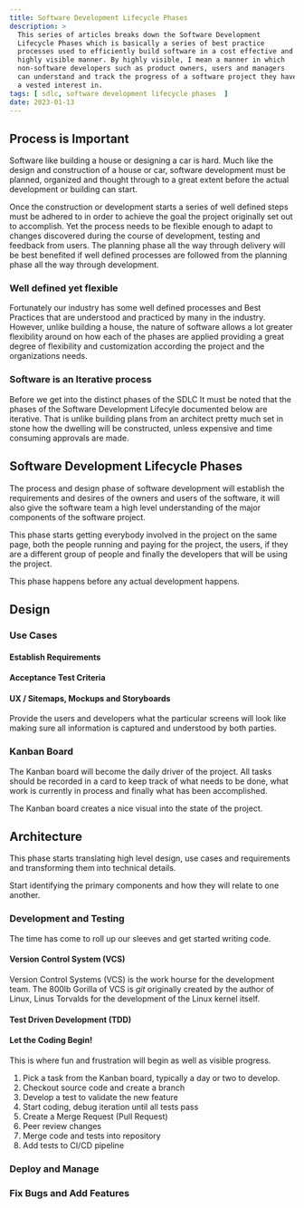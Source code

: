 ```yaml
---
title: Software Development Lifecycle Phases
description: >
  This series of articles breaks down the Software Development
  Lifecycle Phases which is basically a series of best practice
  processes used to efficiently build software in a cost effective and
  highly visible manner. By highly visible, I mean a manner in which
  non-software developers such as product owners, users and managers
  can understand and track the progress of a software project they have
  a vested interest in.
tags: [ sdlc, software development lifecycle phases  ]
date: 2023-01-13
---
```


## Process is Important

Software like building a house or designing a car is hard. Much like
the design and construction of a house or car, software development
must be planned, organized and thought through to a great extent
before the actual development or building can start.

Once the construction or development starts a series of well defined
steps must be adhered to in order to achieve the goal the project
originally set out to accomplish. Yet the process needs to be flexible
enough to adapt to changes discovered during the course of
development, testing and feedback from users. The planning phase all
the way through delivery will be best benefited if well defined
processes are followed from the planning phase all the way through
development. 

### Well defined yet flexible

Fortunately our industry has some well defined processes and
Best Practices that are understood and practiced by many in the
industry. However, unlike building a house, the nature of software
allows a lot greater flexibility around on how each of the phases are
applied providing a great degree of flexibility and customization
according the project and the organizations needs.

### Software is an Iterative process

Before we get into the distinct phases of the SDLC It must be noted
that the phases of the Software Development Lifecyle documented below
are iterative. That is unlike building plans from an architect pretty
much set in stone how the dwelling will be constructed, unless
expensive and time consuming approvals are made.

## Software Development Lifecycle Phases

The process and design phase of software development will establish
the requirements and desires of the owners and users of the software,
it will also give the software team a high level understanding of the
major components of the software project.

This phase starts getting everybody involved in the project on the
same page, both the people running and paying for the project, the
users, if they are a different group of people and finally the
developers that will be using the project.

This phase happens before any actual development happens.

## Design

### Use Cases 

#### Establish Requirements

#### Acceptance Test Criteria

#### UX / Sitemaps, Mockups and Storyboards

Provide the users and developers what the particular screens will look
like making sure all information is captured and understood by both
parties. 

### Kanban Board

The Kanban board will become the daily driver of the project. All
tasks should be recorded in a card to keep track of what needs to be
done, what work is currently in process and finally what has been
accomplished. 

The Kanban board creates a nice visual into the state of the project. 

## Architecture

This phase starts translating high level design, use cases and
requirements and transforming them into technical details.

Start identifying the primary components and how they will relate to
one another.

### Development and Testing

The time has come to roll up our sleeves and get started writing code. 

#### Version Control System (VCS)

Version Control Systems (VCS) is the work hourse for the development
team. The 800lb Gorilla of VCS is _git_ originally created by the
author of Linux, Linus Torvalds for the development of the Linux
kernel itself.

#### Test Driven Development (TDD)

#### Let the Coding Begin!

This is where fun and frustration will begin as well as visible
progress. 

1. Pick a task from the Kanban board, typically a day or two to
   develop.
2. Checkout source code and create a branch
2. Develop a test to validate the new feature
3. Start coding, debug iteration until all tests pass
4. Create a Merge Request (Pull Request)
5. Peer review changes
6. Merge code and tests into repository
7. Add tests to CI/CD pipeline

### Deploy and Manage

### Fix Bugs and Add Features



